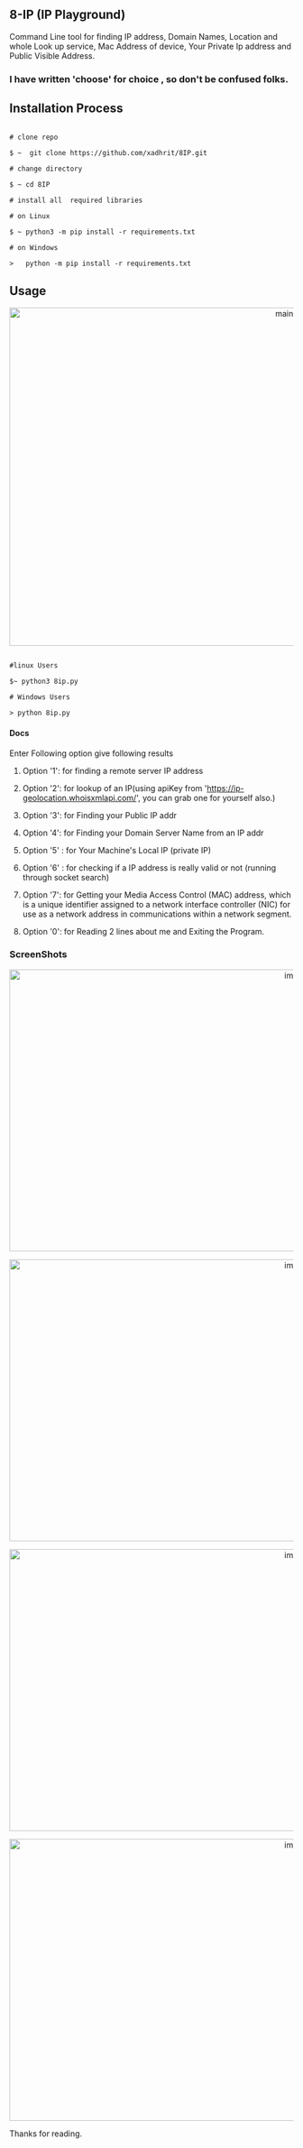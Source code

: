 ##                                                         8-IP (IP Playground)

Command Line tool for finding IP address, Domain Names, Location and whole Look up service, Mac Address of device, Your Private Ip address and Public Visible Address.

### I have written 'choose' for choice , so don't be confused folks.

## Installation Process

```console

# clone repo

$ ~  git clone https://github.com/xadhrit/8IP.git

# change directory

$ ~ cd 8IP 

# install all  required libraries

# on Linux

$ ~ python3 -m pip install -r requirements.txt 

# on Windows

>   python -m pip install -r requirements.txt

```

## Usage

<p align="center" >
  <img src="./src/res/main_menu.png" height="600px" width="1000px" alt="main menu" />
</p>

```console

#linux Users

$~ python3 8ip.py

# Windows Users

> python 8ip.py

```
#### Docs

Enter Following option give following results

1.  Option '1': for finding a remote server IP address

2.  Option '2': for lookup of an IP(using apiKey from 'https://ip-geolocation.whoisxmlapi.com/', you can grab one for yourself also.) 

3.  Option '3': for Finding your Public IP addr

4.  Option '4': for Finding your Domain Server Name from an IP addr

5.  Option '5' : for Your Machine's Local IP (private IP)

6.  Option '6' : for checking if a IP address is really valid or not (running through socket search)

7.  Option '7': for Getting your Media Access Control (MAC) address, which is a unique identifier assigned to a network interface controller (NIC) for use as a network address in communications within a network segment.

0. Option '0':  for Reading 2 lines about me and Exiting the Program.

### ScreenShots

<p align='center'>
<img src="./src/res/option1.png" alt="image" height="500px" width="1000px" />
</p>

<p align='center'>
<img src="./src/res/option2.png" alt="image" height="500px" width="1000px" />
</p>

<p align='center'>
<img src="./src/res/option4.png" alt="image" height="500px" width="1000px" />
</p>

<p align='center'>
<img src="./src/res/option0.png" alt="image" height="500px" width="1000px" />
</p>


Thanks for reading.


